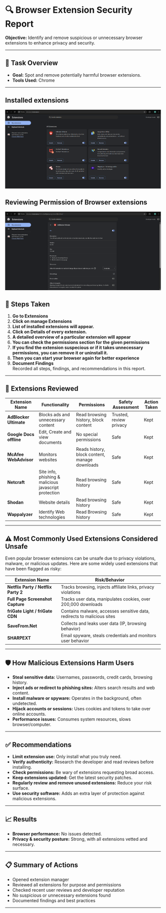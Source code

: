 # 🔍 Browser Extension Security Report

**Objective:** Identify and remove suspicious or unnecessary browser extensions to enhance privacy and security.

---

## 🚀 Task Overview

- **Goal:** Spot and remove potentially harmful browser extensions.
- **Tools Used:** Chrome

---
## Installed extensions
![list](list.png)
## Reviewing Permission of Browser extensions
![info](info.png)

## 📝 Steps Taken

1. **Go to Extensions**  
2. **Click on manage Extensions**  
3. **List of installed extensions will appear.**  
4. **Click on Details of every extension.**  
5. **A detailed overview of a particular extension will appear** 
6. **You can check the permissions section for the given permissions**  
7. **If you find the extension suspecious or if it takes unnecessary permissions, you can remove it or uninstall it.**  
8. **Then you can start your browser again for better experience**  
9. **Document Findings**  
   Recorded all steps, findings, and recommendations in this report.

---

## 🧩 Extensions Reviewed

| Extension Name                  | Functionality                        | Permissions                       | Safety Assessment        | Action Taken     |
|---------------------------------|--------------------------------------|-----------------------------------|-------------------------|------------------|
| **AdBlocker Ultimate** | Blocks ads and unnecessary content              | Read browsing history, block content | Trusted, review privacy | Kept             |
| **Google Docs offline**    | Edit, Create and view documents                      | No special permissions            | Safe                    | Kept             |
| **McAfee WebAdvisor**      | Monitors websites  |Reads history, block content, manage downloads| Safe      | Kept             |
| **Netcraft**        |Site info, phishing & malicious javascript protection                | Read browsing history            | Safe                    | Kept             |
| **Shodan**      |Website details | Read browsing history | Safe         | Kept             |
| **Wappalyzer**| Identify Web technologies | Read Browsing history            | Safe                    | Kept             |

---

## ⚠️ Most Commonly Used Extensions Considered Unsafe

Even popular browser extensions can be unsafe due to privacy violations, malware, or malicious updates. Here are some widely used extensions that have been flagged as risky:

| Extension Name                      | Risk/Behavior                                                                 | 
|--------------------------------------|------------------------------------------------------------------------------|
| **Netflix Party / Netflix Party 2**  | Tracks browsing, injects affiliate links, privacy violations                  | 
| **Full Page Screenshot Capture**     | Tracks user data, manipulates cookies, over 200,000 downloads                |
| **friGate Light / friGate CDN**      | Contains malware, accesses sensitive data, redirects to malicious sites       | 
| **SaveFrom.Net**                     | Collects and leaks user data (IP, browsing behavior)                         | 
| **SHARPEXT**                         | Email spyware, steals credentials and monitors user behavior                  | 

---

## 🛡️ How Malicious Extensions Harm Users

- **Steal sensitive data:** Usernames, passwords, credit cards, browsing history.
- **Inject ads or redirect to phishing sites:** Alters search results and web content.
- **Install malware or spyware:** Operates in the background, often undetected.
- **Hijack accounts or sessions:** Uses cookies and tokens to take over online accounts.
- **Performance issues:** Consumes system resources, slows browser/computer.

---

## ✅ Recommendations

- **Limit extension use:** Only install what you truly need.
- **Verify authenticity:** Research the developer and read reviews before installing.
- **Check permissions:** Be wary of extensions requesting broad access.
- **Keep extensions updated:** Get the latest security patches.
- **Regularly review and remove unused extensions:** Reduce your risk surface.
- **Use security software:** Adds an extra layer of protection against malicious extensions.

---

## 📈 Results

- **Browser performance:** No issues detected.  
- **Privacy & security posture:** Strong, with all extensions vetted and necessary.

---

## 📋 Summary of Actions

- Opened extension manager
- Reviewed all extensions for purpose and permissions
- Checked recent user reviews and developer reputation
- No suspicious or unnecessary extensions found
- Documented findings and best practices

---
